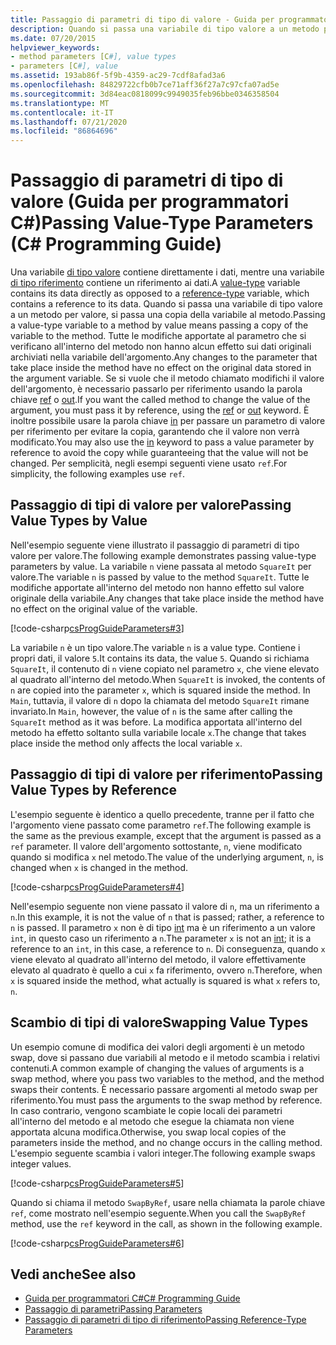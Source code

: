 ```yaml
---
title: Passaggio di parametri di tipo di valore - Guida per programmatori C#
description: Quando si passa una variabile di tipo valore a un metodo per valore in C#, le modifiche non hanno effetto sui dati originali. Per modificare il valore, passare per riferimento.
ms.date: 07/20/2015
helpviewer_keywords:
- method parameters [C#], value types
- parameters [C#], value
ms.assetid: 193ab86f-5f9b-4359-ac29-7cdf8afad3a6
ms.openlocfilehash: 84829722cfb0b7ce71aff36f27a7c97cfa07ad5e
ms.sourcegitcommit: 3d84eac0818099c9949035feb96bbe0346358504
ms.translationtype: MT
ms.contentlocale: it-IT
ms.lasthandoff: 07/21/2020
ms.locfileid: "86864696"
---
```

# <a name="passing-value-type-parameters-c-programming-guide"></a><span data-ttu-id="53ddc-104">Passaggio di parametri di tipo di valore (Guida per programmatori C#)</span><span class="sxs-lookup"><span data-stu-id="53ddc-104">Passing Value-Type Parameters (C# Programming Guide)</span></span>
<span data-ttu-id="53ddc-105">Una variabile [di tipo valore](../../language-reference/builtin-types/value-types.md) contiene direttamente i dati, mentre una variabile [di tipo riferimento](../../language-reference/keywords/reference-types.md) contiene un riferimento ai dati.</span><span class="sxs-lookup"><span data-stu-id="53ddc-105">A [value-type](../../language-reference/builtin-types/value-types.md) variable contains its data directly as opposed to a [reference-type](../../language-reference/keywords/reference-types.md) variable, which contains a reference to its data.</span></span> <span data-ttu-id="53ddc-106">Quando si passa una variabile di tipo valore a un metodo per valore, si passa una copia della variabile al metodo.</span><span class="sxs-lookup"><span data-stu-id="53ddc-106">Passing a value-type variable to a method by value means passing a copy of the variable to the method.</span></span> <span data-ttu-id="53ddc-107">Tutte le modifiche apportate al parametro che si verificano all'interno del metodo non hanno alcun effetto sui dati originali archiviati nella variabile dell'argomento.</span><span class="sxs-lookup"><span data-stu-id="53ddc-107">Any changes to the parameter that take place inside the method have no effect on the original data stored in the argument variable.</span></span> <span data-ttu-id="53ddc-108">Se si vuole che il metodo chiamato modifichi il valore dell'argomento, è necessario passarlo per riferimento usando la parola chiave [ref](../../language-reference/keywords/ref.md) o [out](../../language-reference/keywords/out-parameter-modifier.md).</span><span class="sxs-lookup"><span data-stu-id="53ddc-108">If you want the called method to change the value of the argument, you must pass it by reference, using the [ref](../../language-reference/keywords/ref.md) or [out](../../language-reference/keywords/out-parameter-modifier.md) keyword.</span></span> <span data-ttu-id="53ddc-109">È inoltre possibile usare la parola chiave [in](../../language-reference/keywords/in-parameter-modifier.md) per passare un parametro di valore per riferimento per evitare la copia, garantendo che il valore non verrà modificato.</span><span class="sxs-lookup"><span data-stu-id="53ddc-109">You may also use the [in](../../language-reference/keywords/in-parameter-modifier.md) keyword to pass a value parameter by reference to avoid the copy while guaranteeing that the value will not be changed.</span></span> <span data-ttu-id="53ddc-110">Per semplicità, negli esempi seguenti viene usato `ref`.</span><span class="sxs-lookup"><span data-stu-id="53ddc-110">For simplicity, the following examples use `ref`.</span></span>  
  
## <a name="passing-value-types-by-value"></a><span data-ttu-id="53ddc-111">Passaggio di tipi di valore per valore</span><span class="sxs-lookup"><span data-stu-id="53ddc-111">Passing Value Types by Value</span></span>  
 <span data-ttu-id="53ddc-112">Nell'esempio seguente viene illustrato il passaggio di parametri di tipo valore per valore.</span><span class="sxs-lookup"><span data-stu-id="53ddc-112">The following example demonstrates passing value-type parameters by value.</span></span> <span data-ttu-id="53ddc-113">La variabile `n` viene passata al metodo `SquareIt` per valore.</span><span class="sxs-lookup"><span data-stu-id="53ddc-113">The variable `n` is passed by value to the method `SquareIt`.</span></span> <span data-ttu-id="53ddc-114">Tutte le modifiche apportate all'interno del metodo non hanno effetto sul valore originale della variabile.</span><span class="sxs-lookup"><span data-stu-id="53ddc-114">Any changes that take place inside the method have no effect on the original value of the variable.</span></span>  
  
 [!code-csharp[csProgGuideParameters#3](~/samples/snippets/csharp/VS_Snippets_VBCSharp/csProgGuideParameters/CS/Parameters.cs#3)]  
  
 <span data-ttu-id="53ddc-115">La variabile `n` è un tipo valore.</span><span class="sxs-lookup"><span data-stu-id="53ddc-115">The variable `n` is a value type.</span></span> <span data-ttu-id="53ddc-116">Contiene i propri dati, il valore `5`.</span><span class="sxs-lookup"><span data-stu-id="53ddc-116">It contains its data, the value `5`.</span></span> <span data-ttu-id="53ddc-117">Quando si richiama `SquareIt`, il contenuto di `n` viene copiato nel parametro `x`, che viene elevato al quadrato all'interno del metodo.</span><span class="sxs-lookup"><span data-stu-id="53ddc-117">When `SquareIt` is invoked, the contents of `n` are copied into the parameter `x`, which is squared inside the method.</span></span> <span data-ttu-id="53ddc-118">In `Main`, tuttavia, il valore di `n` dopo la chiamata del metodo `SquareIt` rimane invariato.</span><span class="sxs-lookup"><span data-stu-id="53ddc-118">In `Main`, however, the value of `n` is the same after calling the `SquareIt` method as it was before.</span></span> <span data-ttu-id="53ddc-119">La modifica apportata all'interno del metodo ha effetto soltanto sulla variabile locale `x`.</span><span class="sxs-lookup"><span data-stu-id="53ddc-119">The change that takes place inside the method only affects the local variable `x`.</span></span>  
  
## <a name="passing-value-types-by-reference"></a><span data-ttu-id="53ddc-120">Passaggio di tipi di valore per riferimento</span><span class="sxs-lookup"><span data-stu-id="53ddc-120">Passing Value Types by Reference</span></span>  
 <span data-ttu-id="53ddc-121">L'esempio seguente è identico a quello precedente, tranne per il fatto che l'argomento viene passato come parametro `ref`.</span><span class="sxs-lookup"><span data-stu-id="53ddc-121">The following example is the same as the previous example, except that the argument is passed as a `ref` parameter.</span></span> <span data-ttu-id="53ddc-122">Il valore dell'argomento sottostante, `n`, viene modificato quando si modifica `x` nel metodo.</span><span class="sxs-lookup"><span data-stu-id="53ddc-122">The value of the underlying argument, `n`, is changed when `x` is changed in the method.</span></span>  
  
 [!code-csharp[csProgGuideParameters#4](~/samples/snippets/csharp/VS_Snippets_VBCSharp/csProgGuideParameters/CS/Parameters.cs#4)]  
  
 <span data-ttu-id="53ddc-123">Nell'esempio seguente non viene passato il valore di `n`, ma un riferimento a `n`.</span><span class="sxs-lookup"><span data-stu-id="53ddc-123">In this example, it is not the value of `n` that is passed; rather, a reference to `n` is passed.</span></span> <span data-ttu-id="53ddc-124">Il parametro `x` non è di tipo [int](../../language-reference/builtin-types/integral-numeric-types.md) ma è un riferimento a un valore `int`, in questo caso un riferimento a `n`.</span><span class="sxs-lookup"><span data-stu-id="53ddc-124">The parameter `x` is not an [int](../../language-reference/builtin-types/integral-numeric-types.md); it is a reference to an `int`, in this case, a reference to `n`.</span></span> <span data-ttu-id="53ddc-125">Di conseguenza, quando `x` viene elevato al quadrato all'interno del metodo, il valore effettivamente elevato al quadrato è quello a cui `x` fa riferimento, ovvero `n`.</span><span class="sxs-lookup"><span data-stu-id="53ddc-125">Therefore, when `x` is squared inside the method, what actually is squared is what `x` refers to, `n`.</span></span>  
  
## <a name="swapping-value-types"></a><span data-ttu-id="53ddc-126">Scambio di tipi di valore</span><span class="sxs-lookup"><span data-stu-id="53ddc-126">Swapping Value Types</span></span>  
 <span data-ttu-id="53ddc-127">Un esempio comune di modifica dei valori degli argomenti è un metodo swap, dove si passano due variabili al metodo e il metodo scambia i relativi contenuti.</span><span class="sxs-lookup"><span data-stu-id="53ddc-127">A common example of changing the values of arguments is a swap method, where you pass two variables to the method, and the method swaps their contents.</span></span> <span data-ttu-id="53ddc-128">È necessario passare argomenti al metodo swap per riferimento.</span><span class="sxs-lookup"><span data-stu-id="53ddc-128">You must pass the arguments to the swap method by reference.</span></span> <span data-ttu-id="53ddc-129">In caso contrario, vengono scambiate le copie locali dei parametri all'interno del metodo e al metodo che esegue la chiamata non viene apportata alcuna modifica.</span><span class="sxs-lookup"><span data-stu-id="53ddc-129">Otherwise, you swap local copies of the parameters inside the method, and no change occurs in the calling method.</span></span> <span data-ttu-id="53ddc-130">L'esempio seguente scambia i valori integer.</span><span class="sxs-lookup"><span data-stu-id="53ddc-130">The following example swaps integer values.</span></span>  
  
 [!code-csharp[csProgGuideParameters#5](~/samples/snippets/csharp/VS_Snippets_VBCSharp/csProgGuideParameters/CS/Parameters.cs#5)]  
  
 <span data-ttu-id="53ddc-131">Quando si chiama il metodo `SwapByRef`, usare nella chiamata la parole chiave `ref`, come mostrato nell'esempio seguente.</span><span class="sxs-lookup"><span data-stu-id="53ddc-131">When you call the `SwapByRef` method, use the `ref` keyword in the call, as shown in the following example.</span></span>  
  
 [!code-csharp[csProgGuideParameters#6](~/samples/snippets/csharp/VS_Snippets_VBCSharp/csProgGuideParameters/CS/Parameters.cs#6)]  
  
## <a name="see-also"></a><span data-ttu-id="53ddc-132">Vedi anche</span><span class="sxs-lookup"><span data-stu-id="53ddc-132">See also</span></span>

- [<span data-ttu-id="53ddc-133">Guida per programmatori C#</span><span class="sxs-lookup"><span data-stu-id="53ddc-133">C# Programming Guide</span></span>](../index.md)
- [<span data-ttu-id="53ddc-134">Passaggio di parametri</span><span class="sxs-lookup"><span data-stu-id="53ddc-134">Passing Parameters</span></span>](./passing-parameters.md)
- [<span data-ttu-id="53ddc-135">Passaggio di parametri di tipo di riferimento</span><span class="sxs-lookup"><span data-stu-id="53ddc-135">Passing Reference-Type Parameters</span></span>](./passing-reference-type-parameters.md)
